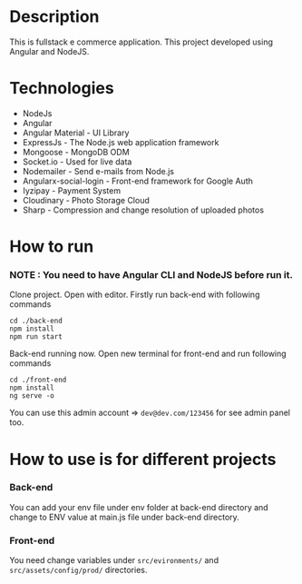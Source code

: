 # Description

This is fullstack e commerce application. This project developed using Angular and NodeJS.

# Technologies

- NodeJs
- Angular
- Angular Material - UI Library
- ExpressJs - The Node.js web application framework
- Mongoose - MongoDB ODM
- Socket.io - Used for live data
- Nodemailer - Send e-mails from Node.js
- Angularx-social-login - Front-end framework for Google Auth
- Iyzipay - Payment System
- Cloudinary - Photo Storage Cloud
- Sharp - Compression and change resolution of uploaded photos  

# How to run
### NOTE : You need to have Angular CLI and NodeJS before run it.

Clone project. Open with editor. Firstly run back-end with following commands
```
cd ./back-end
npm install
npm run start
```
Back-end running now. Open new terminal for front-end and run following commands
```
cd ./front-end
npm install
ng serve -o
```
You can use this admin account => `dev@dev.com/123456` for see admin panel too.

# How to use is for different projects
### Back-end 
You can add your env file under env folder at back-end directory and change to ENV value at main.js file under back-end directory. 
### Front-end
You need change variables under `src/evironments/` and `src/assets/config/prod/` directories.
